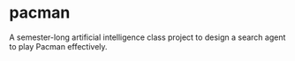 pacman
======

A semester-long artificial intelligence class project to design a search agent to play Pacman effectively.
